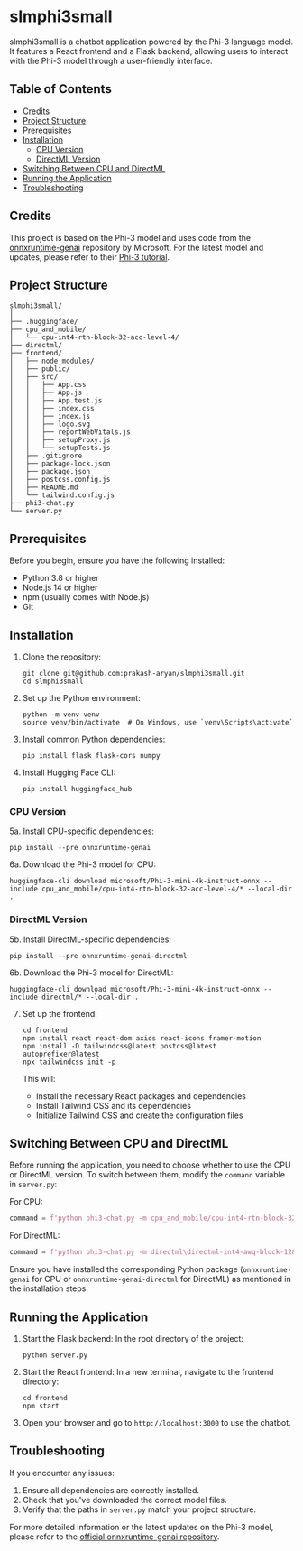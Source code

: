 # slmphi3small

slmphi3small is a chatbot application powered by the Phi-3 language model. It features a React frontend and a Flask backend, allowing users to interact with the Phi-3 model through a user-friendly interface.

## Table of Contents
- [Credits](#credits)
- [Project Structure](#project-structure)
- [Prerequisites](#prerequisites)
- [Installation](#installation)
  - [CPU Version](#cpu-version)
  - [DirectML Version](#directml-version)
- [Switching Between CPU and DirectML](#switching-between-cpu-and-directml)
- [Running the Application](#running-the-application)
- [Troubleshooting](#troubleshooting)

## Credits

This project is based on the Phi-3 model and uses code from the [onnxruntime-genai](https://github.com/microsoft/onnxruntime-genai) repository by Microsoft. For the latest model and updates, please refer to their [Phi-3 tutorial](https://github.com/microsoft/onnxruntime-genai/blob/main/examples/python/phi-3-tutorial.md).

## Project Structure

```
slmphi3small/
│
├── .huggingface/
├── cpu_and_mobile/
│   └── cpu-int4-rtn-block-32-acc-level-4/
├── directml/
├── frontend/
│   ├── node_modules/
│   ├── public/
│   ├── src/
│   │   ├── App.css
│   │   ├── App.js
│   │   ├── App.test.js
│   │   ├── index.css
│   │   ├── index.js
│   │   ├── logo.svg
│   │   ├── reportWebVitals.js
│   │   ├── setupProxy.js
│   │   └── setupTests.js
│   ├── .gitignore
│   ├── package-lock.json
│   ├── package.json
│   ├── postcss.config.js
│   ├── README.md
│   └── tailwind.config.js
├── phi3-chat.py
└── server.py
```

## Prerequisites

Before you begin, ensure you have the following installed:
- Python 3.8 or higher
- Node.js 14 or higher
- npm (usually comes with Node.js)
- Git

## Installation

1. Clone the repository:
   ```
   git clone git@github.com:prakash-aryan/slmphi3small.git
   cd slmphi3small
   ```

2. Set up the Python environment:
   ```
   python -m venv venv
   source venv/bin/activate  # On Windows, use `venv\Scripts\activate`
   ```

3. Install common Python dependencies:
   ```
   pip install flask flask-cors numpy
   ```

4. Install Hugging Face CLI:
   ```
   pip install huggingface_hub
   ```

### CPU Version

5a. Install CPU-specific dependencies:
   ```
   pip install --pre onnxruntime-genai
   ```

6a. Download the Phi-3 model for CPU:
   ```
   huggingface-cli download microsoft/Phi-3-mini-4k-instruct-onnx --include cpu_and_mobile/cpu-int4-rtn-block-32-acc-level-4/* --local-dir .
   ```

### DirectML Version

5b. Install DirectML-specific dependencies:
   ```
   pip install --pre onnxruntime-genai-directml
   ```

6b. Download the Phi-3 model for DirectML:
   ```
   huggingface-cli download microsoft/Phi-3-mini-4k-instruct-onnx --include directml/* --local-dir .
   ```

7. Set up the frontend:
   ```
   cd frontend
   npm install react react-dom axios react-icons framer-motion
   npm install -D tailwindcss@latest postcss@latest autoprefixer@latest
   npx tailwindcss init -p
   ```

   This will:
   - Install the necessary React packages and dependencies
   - Install Tailwind CSS and its dependencies
   - Initialize Tailwind CSS and create the configuration files

## Switching Between CPU and DirectML

Before running the application, you need to choose whether to use the CPU or DirectML version. To switch between them, modify the `command` variable in `server.py`:

For CPU:
```python
command = f'python phi3-chat.py -m cpu_and_mobile/cpu-int4-rtn-block-32-acc-level-4'
```

For DirectML:
```python
command = f'python phi3-chat.py -m directml\directml-int4-awq-block-128'
```

Ensure you have installed the corresponding Python package (`onnxruntime-genai` for CPU or `onnxruntime-genai-directml` for DirectML) as mentioned in the installation steps.

## Running the Application

1. Start the Flask backend:
   In the root directory of the project:
   ```
   python server.py
   ```

2. Start the React frontend:
   In a new terminal, navigate to the frontend directory:
   ```
   cd frontend
   npm start
   ```

3. Open your browser and go to `http://localhost:3000` to use the chatbot.

## Troubleshooting

If you encounter any issues:
1. Ensure all dependencies are correctly installed.
2. Check that you've downloaded the correct model files.
3. Verify that the paths in `server.py` match your project structure.

For more detailed information or the latest updates on the Phi-3 model, please refer to the [official onnxruntime-genai repository](https://github.com/microsoft/onnxruntime-genai).
